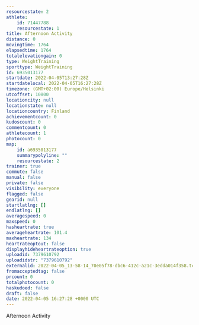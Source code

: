 ```yaml
---
resourcestate: 2
athlete:
    id: 71447788
    resourcestate: 1
title: Afternoon Activity
distance: 0
movingtime: 1764
elapsedtime: 1764
totalelevationgain: 0
type: WeightTraining
sporttype: WeightTraining
id: 6935013177
startdate: 2022-04-05T13:27:28Z
startdatelocal: 2022-04-05T16:27:28Z
timezone: (GMT+02:00) Europe/Helsinki
utcoffset: 10800
locationcity: null
locationstate: null
locationcountry: Finland
achievementcount: 0
kudoscount: 0
commentcount: 0
athletecount: 1
photocount: 0
map:
    id: a6935013177
    summarypolyline: ""
    resourcestate: 2
trainer: true
commute: false
manual: false
private: false
visibility: everyone
flagged: false
gearid: null
startlatlng: []
endlatlng: []
averagespeed: 0
maxspeed: 0
hasheartrate: true
averageheartrate: 101.4
maxheartrate: 134
heartrateoptout: false
displayhideheartrateoption: true
uploadid: 7379610792
uploadidstr: "7379610792"
externalid: 2022-04-05_13-58-14_70e05f78-dbc6-412c-a21c-3edda014f358.tcx
fromacceptedtag: false
prcount: 0
totalphotocount: 0
haskudoed: false
draft: false
date: 2022-04-05 16:27:28 +0000 UTC
---
```

Afternoon Activity